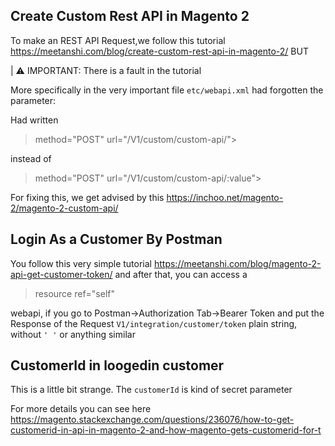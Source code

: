 ## Create Custom Rest API in Magento 2

To make an REST API Request,we follow this tutorial https://meetanshi.com/blog/create-custom-rest-api-in-magento-2/ BUT 

| ⚠ IMPORTANT:  There is a fault in the tutorial

More specifically in the very important file `etc/webapi.xml`
had forgotten the parameter: 

Had written
>   method="POST" url="/V1/custom/custom-api/">

instead of 

>  method="POST" url="/V1/custom/custom-api/:value">


For fixing this, we get advised by this https://inchoo.net/magento-2/magento-2-custom-api/



## Login As a Customer By Postman

You follow this very simple tutorial
https://meetanshi.com/blog/magento-2-api-get-customer-token/
and after that, you can access a 
> resource ref="self" 

webapi, if you go to Postman->Authorization Tab->Bearer Token
and put the Response of the Request `V1/integration/customer/token`
plain string, without `' '` or anything similar


## CustomerId in loogedin customer

This is a little bit strange. The `customerId` is kind of secret parameter



For more details you can see here
https://magento.stackexchange.com/questions/236076/how-to-get-customerid-in-api-in-magento-2-and-how-magento-gets-customerid-for-t
